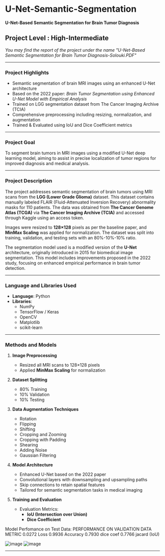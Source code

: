 # U-Net-Semantic-Segmentation
**U-Net-Based Semantic Segmentation for Brain Tumor Diagnosis**

## Project Level : High-Intermediate 
*You may find the report of the project under the name "U-Net-Based Semantic Segmentation for Brain Tumor Diagnosis-Solouki.PDF"*

---

###  **Project Highlights**
- Semantic segmentation of brain MRI images using an enhanced U-Net architecture  
- Based on the 2022 paper: *Brain Tumor Segmentation using Enhanced U-Net Model with Empirical Analysis*  
- Trained on LGG segmentation dataset from The Cancer Imaging Archive (TCIA)  
- Comprehensive preprocessing including resizing, normalization, and augmentation  
- Trained & Evaluated using IoU and Dice Coefficient metrics  

---

###  **Project Goal**  
To segment brain tumors in MRI images using a modified U-Net deep learning model, aiming to assist in precise localization of tumor regions for improved diagnosis and medical analysis.

---

###  **Project Description**  
The project addresses semantic segmentation of brain tumors using MRI scans from the **LGG (Lower Grade Glioma)** dataset. This dataset contains manually labeled FLAIR (Fluid-Attenuated Inversion Recovery) abnormality masks for 110 patients. The data was obtained from **The Cancer Genome Atlas (TCGA)** via **The Cancer Imaging Archive (TCIA)** and accessed through Kaggle using an access token.

Images were resized to **128×128** pixels as per the baseline paper, and **MinMax Scaling** was applied for normalization. The dataset was split into training, validation, and testing sets with an 80%-10%-10% ratio.

The segmentation model used is a modified version of the **U-Net** architecture, originally introduced in 2015 for biomedical image segmentation. This model includes improvements proposed in the 2022 study, focusing on enhanced empirical performance in brain tumor detection.

---

### **Language and Libraries Used**
- **Language**: Python  
- **Libraries**:  
  - NumPy  
  - TensorFlow / Keras  
  - OpenCV  
  - Matplotlib  
  - scikit-learn  

---

###  **Methods and Models**
1. **Image Preprocessing**  
   - Resized all MRI scans to 128×128 pixels  
   - Applied **MinMax Scaling** for normalization  

2. **Dataset Splitting**  
   - 80% Training  
   - 10% Validation  
   - 10% Testing  

3. **Data Augmentation Techniques**  
   - Rotation  
   - Flipping  
   - Shifting  
   - Cropping and Zooming  
   - Cropping with Padding  
   - Shearing  
   - Adding Noise  
   - Gaussian Filtering  

4. **Model Architecture**  
   - Enhanced U-Net based on the 2022 paper  
   - Convolutional layers with downsampling and upsampling paths  
   - Skip connections to retain spatial features  
   - Tailored for semantic segmentation tasks in medical imaging  

5. **Training and Evaluation**  
   - Evaluation Metrics:  
     - **IoU (Intersection over Union)**  
     - **Dice Coefficient**  

Model Perfomance on Test Data:
PERFORMANCE ON VALIDATION DATA	METRIC
0.0272	Loss
0.9936	Accuracy
0.7930	dice coef
0.7766	jacard (IoU)

![image](https://github.com/user-attachments/assets/0ffadead-b60a-4bc0-a669-b6a3556b64de)
![image](https://github.com/user-attachments/assets/a7b4d2be-a626-4b50-bd52-382958effdc0)


---
